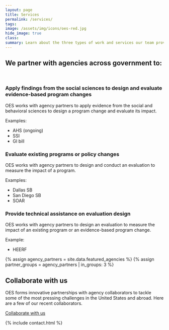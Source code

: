 ```yaml
---
layout: page
title: Services
permalink: /services/
tags: 
image: /assets/img/icons/oes-red.jpg
hide_image: true
class:
summary: Learn about the three types of work and services our team provides.
---
```


<h2>We partner with agencies across government to:</h2><br>

<h3>Apply findings from the social sciences to design and evaluate evidence-based program changes</h3>
OES works with agency partners to apply evidence from the social and behavioral sciences to design a program change and evaluate its impact. 


Examples: 
- AHS (ongoing)
- SSI 
- GI bill 


<h3>Evaluate existing programs or policy changes</h3>
OES works with agency partners to design and conduct an evaluation to measure the impact of a program.


Examples:
- Dallas SB 
- San Diego SB
- SOAR


<h3> Provide technical assistance on evaluation design</h3>
OES works with agency partners to design an evaluation to measure the impact of an existing program or an evidence-based program change.


Example:
- HEERF

<section class="usa-section bg-secondary-lighter">
  <section class="grid-container">
    {% assign agency_partners = site.data.featured_agencies %} {% assign
    partner_groups = agency_partners | in_groups: 3 %}
    <h2>Collaborate with us</h2>
    <p>OES forms innovative partnerships with agency collaborators to tackle some of the most pressing challenges in the United States and abroad. Here are a few of our recent collaborators.</p>
  <p><a class="usa-button" href="{{site.baseurl}}/opps">Collaborate with us</a></p>
  </section>

<section class="usa-section background-tint">
  {% include contact.html %}
</section>



